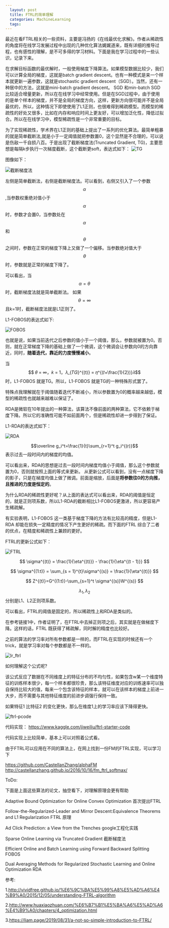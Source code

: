 ```yaml
---
  layout: post
  title: FTRL的简单理解
  categories: MachineLearning
  tags:
--- 
```


最近在看FTRL相关的一些资料，主要是冯扬的《在线最优化求解》。作者从稀疏性的角度将在线学习发展过程中出现的几种优化算法娓娓道来，既有详细的推导过程，也有感性的理解，是不可多得的学习材料。下面是我在学习过程中的一些认识，记录下来。

在求解目标函数的最优解时，一般使用梯度下降算法。如果模型数据比较少，我们可以计算全局的梯度，这就是batch gradient descent。也有一种模式是来一个样本就更新一遍参数，这就是stochastic gradient descent（SGD）。当然，还有一种居中的方法，这就是mini-batch gradient descent。 SGD 和min-batch SGD 比较适合增量更新，所以在在线学习中经常使用。但是在SGD过程中，由于使用的是单个样本的梯度，并不是全局的梯度方向，这样，更新方向很可能并不是全局最优的，所以，这种情况下即使使用了L1正则，也很难得到稀疏模型。而模型的稀疏性的好处又很多，比如在内存和响应时间上更友好，可以增加泛化性，降低过拟合。所以在在线学习中，模型稀疏性是一个非常重要的目标。

为了实现稀疏性，学术界在L1正则的基础上提出了一系列的优化算法。最简单粗暴的就是简单截断法,就是小于一定阈值就把参数置0，这个显然是不合理的，可以说是伤敌一千自损八百。于是出现了截断梯度法(Truncated Gradient, TG)，主要思想是每隔k步执行一次梯度截断，这个截断更soft，表达式如下：
![TG](https://user-images.githubusercontent.com/1762074/103152844-d9e9b180-47c6-11eb-86d3-3d5df9ff3df5.png)

图像如下：

![截断梯度法](https://user-images.githubusercontent.com/1762074/103152499-845fd580-47c3-11eb-9f27-2fa5c039d60a.png)

左侧是简单截断法，右侧是截断梯度法。可以看到，右侧又引入了一个参数$$\alpha$$,当参数权重绝对值小于$$\alpha$$时，参数才会置0，当参数处在$$\alpha$$和$$\theta$$之间时，参数在正常的梯度下降上又做了一个偏移。当参数绝对值大于$$\theta$$时，参数就是正常的梯度下降了。

可以看出，当$$\alpha=\theta$$时，截断梯度法就是简单截断法。
如果 $$\theta = \infty $$且k=1时，截断梯度法就是L1正则了。


L1-FOBOS的表达式如下:

![FOBOS](https://user-images.githubusercontent.com/1762074/103152703-8f1b6a00-47c5-11eb-84df-8e652f7c0373.png)

也就是说，如果当前迭代之后参数的值小于一个阈值，那么，参数就被置为0。否则，就在正常梯度下降的基础上做了一个微调，这个微调会让参数向0的方向靠近，同时，**随着迭代，靠近的力度慢慢减小**。

当
$$
𝜃 = ∞，𝑘 = 1，𝜆_{𝑇𝐺}^{(t)}
= 𝜂^{(𝑡+\frac{1}{2})}𝜆$$
时，L1-FOBOS 就是TG。所以，L1-FOBOS 就是TG的一种特殊形式罢了。

特殊点我理解就在于阈值随着迭代不断减小，所以参数置为0的概率越来越低，模型的稀疏性也就越来越难以保证了。

RDA是微软在10年提出的一种算法，该算法不像前面的两种算法，它不依赖于梯度下降。所以它的准确性可能不如前面两个，但是稀疏性却进一步得到了保证。

L1-RDA的表达式如下：

![RDA](https://user-images.githubusercontent.com/1762074/103153198-d3a90480-47c9-11eb-9070-90b5d07f6e2f.png)

$$\overline g_i^t=\frac{1}{t}\sum_{r=1}^t g_i^{(r)}$$ 
表示过去一段时间内的梯度的均值。

可以看出来，RDA的思想是过去一段时间内梯度均值小于阈值，那么这个参数就置为0，否则就按照上面的等式来更新。 从更新公式可以看到，没有一点梯度下降的影子，只是在梯度均值上做了微调。前面是缩放，后面是**将参数往0的方向推，且推进的力度是恒定的**。

为什么RDA的稀疏性更好呢？从上面的表达式可以看出来，RDA的阈值是恒定的，就是正则项系数，所以L1-RDA的截断相比L1-FOBOS更激进，所以更容易产生稀疏解。

有实验表明，L1-FOBOS 这一类基于梯度下降的方法有比较高的精度，但是L1-RDA 却能在损失一定精度的情况下产生更好的稀疏。而下面的FTRL 综合了二者的优点，在精度和稀疏性上兼顾的更好。


FTRL的更新公式如下：

![FTRL](https://user-images.githubusercontent.com/1762074/103153505-ea505b00-47cb-11eb-8f36-76e08cc523e7.png)

$$
\sigma^{(t)} = \frac{1}{\eta^{(t)}} - \frac{1}{\eta^{(t - 1)}}
$$

$$
\sigma^{(1:t)} = \sum_{s = 1}^{t}\sigma^{(s)} = \frac{1}{\eta^{(t)}}
$$

$$
Z^{(t)}=G^{(1:t)}-\sum_{s=1}^t \sigma^{(s)}W^{(s)}
$$

$$\lambda_1,\lambda_2$$分别是L1、L2正则项系数。

可以看出，FTRL的阈值是固定的，所以稀疏性上和RDA是类似的。

在参考链接1中，作者证明了，在FTRL中去掉正则项之后，其实就是在做梯度下降。这样的话，FTRL 既获得了稀疏解，同时解的精度也比较好。

之前的算法的学习率对所有参数都是一样的，而FTRL在实现的时候还有一个trick，就是学习率对每个参数都是不一样的。

![lr_ftrl](https://user-images.githubusercontent.com/1762074/103154638-b1b47f80-47d3-11eb-9cad-d62a422e1be3.png)

如何理解这个公式呢?

该公式反应了数据在不同维度上的特征分布的不均匀性，如果包含w某一个维度特征的训练样本很少，每一个样本都很珍贵，那么该特征维度对应的训练速率可以独自保持比较大的值，每来一个包含该特征的样本，就可以在该样本的梯度上前进一大步，而不需要与其他特征维度的前进步调强行保持一致。

如果特征1 比特征2 的变化更快，那么在维度1上的学习率应该下降得更快。

![ftrl-pcode](https://user-images.githubusercontent.com/1762074/103154735-62bb1a00-47d4-11eb-8fb7-5f5ec06655d1.png)


代码实现：
https://www.kaggle.com/jiweiliu/ftrl-starter-code

代码实现上比较简单，基本上可以对照着公式看。

由于FTRL可以应用在不同的算法上，在网上找到一份FM的FTRL实现，可以学习下

https://github.com/CastellanZhang/alphaFM
http://castellanzhang.github.io/2016/10/16/fm_ftrl_softmax/

ToDo:

下面是上面这些算法的论文，抽空看下，对理解原理会更有帮助

Adaptive Bound Optimization for Online Convex Optimization 首次提出FTRL

Follow-the-Regularized-Leader and Mirror Descent:Equivalence Theorems and L1 Regularization FTRL 原理

Ad Click Prediction: a View from the Trenches google工程化实践

Sparse Online Learning via Truncated Gradient 截断梯度法

Efficient Online and Batch Learning using Forward Backward Splitting FOBOS

Dual Averaging Methods for Regularized Stochastic Learning and Online Optimization RDA


参考:

1.http://vividfree.github.io/%E6%9C%BA%E5%99%A8%E5%AD%A6%E4%B9%A0/2015/12/05/understanding-FTRL-algorithm

2.http://www.huaxiaozhuan.com/%E6%B7%B1%E5%BA%A6%E5%AD%A6%E4%B9%A0/chapters/4_optimization.html

3.https://liam.page/2019/08/31/a-not-so-simple-introduction-to-FTRL/
